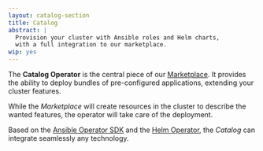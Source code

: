 ```yaml
---
layout: catalog-section
title: Catalog
abstract: |
  Provision your cluster with Ansible roles and Helm charts,
  with a full integration to our marketplace.
wip: yes
---
```


The **Catalog Operator** is the central piece of our [Marketplace](#). It provides the ability
to deploy bundles of pre-configured applications, extending your cluster features.

While the *Marketplace* will create resources in the cluster to describe the wanted features,
the operator will take care of the deployment.

Based on the [Ansible Operator SDK](https://sdk.operatorframework.io/docs/ansible/) and the
[Helm Operator](https://github.com/fluxcd/helm-operator), the *Catalog* can integrate seamlessly
any technology.
